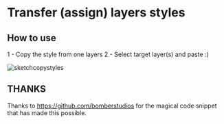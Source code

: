 # Transfer (assign) layers styles

## How to use
1 - Copy the style from one layers
2 - Select target layer(s) and paste :)

![sketchcopystyles](https://raw.githubusercontent.com/FrancisVega/Sketch-Copy-Layers-Styles/master/sketch-transfer-styles.sketchplugin/Contents/Resources/demo.gif)

## THANKS
Thanks to https://github.com/bomberstudios for the magical code snippet that has made this possible.
